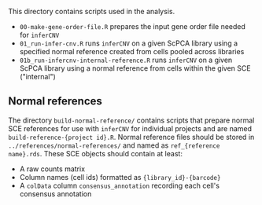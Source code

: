 This directory contains scripts used in the analysis.

* `00-make-gene-order-file.R` prepares the input gene order file needed for `inferCNV`
* `01_run-infer-cnv.R` runs `inferCNV` on a given ScPCA library using a specified normal reference created from cells pooled across libraries
* `01b_run-infercnv-internal-reference.R` runs `inferCNV` on a given ScPCA library using a normal reference from cells within the given SCE ("internal")


## Normal references

The directory `build-normal-reference/` contains scripts that prepare normal SCE references for use with `inferCNV` for individual projects and are named `build-reference-{project id}.R`.
Normal reference files should be stored in `../references/normal-references/` and named as `ref_{reference name}.rds`.
These SCE objects should contain at least:

* A raw counts matrix
* Column names (cell ids) formatted as `{library_id}-{barcode}`
* A `colData` column `consensus_annotation` recording each cell's consensus annotation
